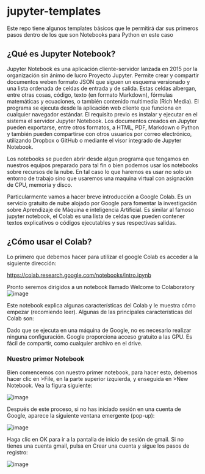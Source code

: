 # jupyter-templates

Este repo tiene algunos templates básicos que le permitirá dar sus primeros pasos dentro de los que son Notebooks para Python en este caso

## ¿Qué es Jupyter Notebook?
Jupyter Notebook es una aplicación cliente-servidor lanzada en 2015 por la organización sin ánimo de lucro Proyecto Jupyter. Permite crear y compartir documentos weben formato JSON que siguen un esquema versionado y una lista ordenada de celdas de entrada y de salida. Estas celdas albergan, entre otras cosas, código, texto (en formato Markdown), fórmulas matemáticas y ecuaciones, o también contenido multimedia (Rich Media). El programa se ejecuta desde la aplicación web cliente que funciona en cualquier navegador estándar. El requisito previo es instalar y ejecutar en el sistema el servidor Jupyter Notebook. Los documentos creados en Jupyter pueden exportarse, entre otros formatos, a HTML, PDF, Markdown o Python y también pueden compartirse con otros usuarios por correo electrónico, utilizando Dropbox o GitHub o mediante el visor integrado de Jupyter Notebook.

Los notebooks se pueden abrir desde algun programa que tengamos en nuestros equipos preparado para tal fin o bien podemos usar los notebooks sobre recursos de la nube. En tal caso lo que haremos es usar no solo un entorno de trabajo sino que usaremos una maquina virtual con asignación de CPU, memoria y disco. 

Particularmente vamos a hacer  breve introducción a Google Colab. Es un servicio gratuito de nube alojado por Google para fomentar la investigación sobre Aprendizaje de Máquina e inteligencia Artificial.  Es similar al famoso jupyter notebook, el Colab es una lista de celdas que pueden contener textos explicativos o códigos ejecutables y sus respectivas salidas.

## ¿Cómo usar el Colab?
Lo primero que debemos hacer para utilizar el google Colab es acceder a la siguiente dirección:

https://colab.research.google.com/notebooks/intro.ipynb

Pronto seremos dirigidos a un notebook llamado Welcome to Colaboratory
![image](https://user-images.githubusercontent.com/63650280/202171929-8c4c8e60-7094-4e37-ba98-781afcb7e83c.png)

Este notebook explica algunas características del Colab y le muestra cómo empezar (recomiendo leer). Algunas de las principales características del Colab son:

Dado que se ejecuta en una máquina de Google, no es necesario realizar ninguna configuración.
Google proporciona acceso gratuito a las GPU.
Es fácil de compartir, como cualquier archivo en el drive.

### Nuestro primer Notebook

Bien comencemos con nuestro primer notebook, para hacer esto, debemos hacer clic en >File, en la parte superior izquierda, y enseguida en >New Notebook. Vea la figura siguiente:

![image](https://user-images.githubusercontent.com/63650280/202172758-a6e1c47e-3587-4063-906a-70c9fb0f628b.png)

Después de este proceso, si no has iniciado sesión en una cuenta de Google, aparece la siguiente ventana emergente (pop-up):

![image](https://user-images.githubusercontent.com/63650280/202172911-d059dce1-085c-49c7-b0d3-6d17bda3fa24.png)


Haga clic en OK para ir a la pantalla de inicio de sesión de gmail. Si no tienes una cuenta gmail, pulsa en Crear una cuenta y sigue los pasos de registro:

![image](https://user-images.githubusercontent.com/63650280/202173032-a788bc63-f263-4507-b214-456841bace15.png)

